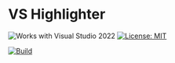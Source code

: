 # VS Highlighter

![Works with Visual Studio 2022](https://img.shields.io/static/v1.svg?label=VS&message=2022&color=A853C7)
[![License: MIT](https://img.shields.io/badge/License-MIT-green.svg)](LICENSE)

[![Build](https://github.com/mrlacey/VSHighlighter/actions/workflows/build.yaml/badge.svg)](https://github.com/mrlacey/VSHighlighter/actions/workflows/build.yaml)

